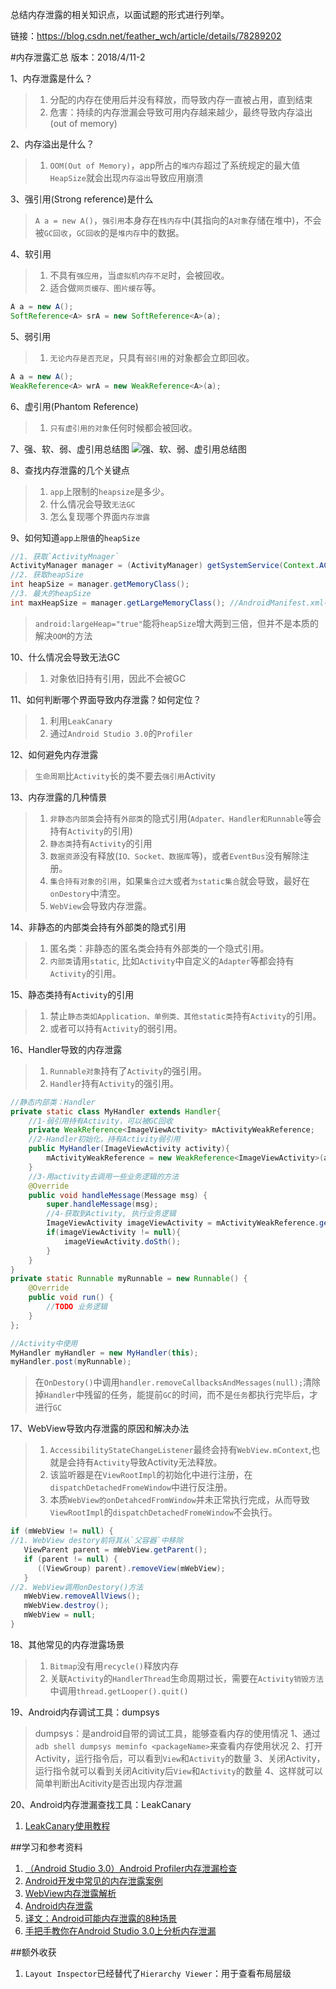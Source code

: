 总结内存泄露的相关知识点，以面试题的形式进行列举。

链接：https://blog.csdn.net/feather_wch/article/details/78289202


#内存泄露汇总
版本：2018/4/11-2

1、内存泄露是什么？
>1. 分配的内存在使用后并没有释放，而导致内存一直被占用，直到结束
>2. 危害：持续的内存泄漏会导致可用内存越来越少，最终导致内存溢出(out of memory)

2、内存溢出是什么？
>1. `OOM(Out of Memory)`，app所占的`堆内存`超过了系统规定的最大值`HeapSize`就会出现`内存溢出`导致应用崩溃

3、强引用(Strong reference)是什么
> `A a = new A()`，`强引用`本身存在`栈内存`中(其指向的`A对象`存储在堆中)，不会被`GC回收`，`GC回收`的是`堆内存`中的数据。

4、软引用
>1. 不具有`强应用`，当`虚拟机内存不足`时，会被回收。
>1. 适合做`网页缓存、图片缓存`等。
```java
A a = new A();
SoftReference<A> srA = new SoftReference<A>(a);
```

5、弱引用
>1. `无论内存是否充足`，只具有`弱引用`的对象都会立即回收。
```java
A a = new A();
WeakReference<A> wrA = new WeakReference<A>(a);
```

6、虚引用(Phantom Reference)
>1. `只有虚引用的对象`任何时候都会被回收。

7、强、软、弱、虚引用总结图
![强、软、弱、虚引用总结图](https://pic1.zhimg.com/80/65b7abe9bf2fcd249c789024d95bb67a_hd.jpg)

8、查找内存泄露的几个关键点
>1. `app`上限制的`heapsize`是多少。
>2. 什么情况会导致`无法GC`
>3. 怎么复现哪个界面`内存泄露`

9、如何知道`app上限值`的`heapSize`
```java
//1. 获取`ActivityMnager`
ActivityManager manager = (ActivityManager) getSystemService(Context.ACTIVITY_SERVICE);
//2. 获取heapSize
int heapSize = manager.getMemoryClass();
//3. 最大的heapSize
int maxHeapSize = manager.getLargeMemoryClass(); //AndroidManifest.xml中 android:largeHeap="true"
```
>`android:largeHeap="true"`能将`heapSize`增大两到三倍，但并不是本质的解决`OOM`的方法

10、什么情况会导致无法GC
>1. 对象依旧持有引用，因此不会被GC

11、如何判断哪个界面导致内存泄露？如何定位？
>1. 利用`LeakCanary`
>2. 通过`Android Studio 3.0`的`Profiler`

12、如何避免内存泄露
> `生命周期`比`Activity`长的类不要去`强引用`Activity

13、内存泄露的几种情景
>1. `非静态内部类`会持有`外部类`的隐式引用(`Adpater、Handler和Runnable`等会持有`Activity`的引用)
>2. `静态类`持有`Activity`的引用
>3. `数据资源`没有释放(`IO、Socket、数据库`等)，或者`EventBus`没有解除注册。
>4. `集合持有对象的引用`，如果`集合过大`或者`为static集合`就会导致，最好在`onDestory`中清空。
>5. `WebView`会导致内存泄露。

14、非静态的内部类会持有外部类的隐式引用
>1. 匿名类：非静态的匿名类会持有外部类的一个隐式引用。
>2. `内部类`请用`static`, 比如`Activity`中自定义的`Adapter`等都会持有`Activity`的引用。

15、静态类持有`Activity`的引用
>1. 禁止`静态类如Application、单例类、其他static类`持有`Activity`的引用。
>2. 或者可以持有`Activity`的弱引用。

16、Handler导致的内存泄露
>1. `Runnable对象`持有了`Activity`的强引用。
>2. `Handler`持有`Activity`的强引用。
```java
//静态内部类：Handler
private static class MyHandler extends Handler{
    //1-弱引用持有Activity，可以被GC回收
    private WeakReference<ImageViewActivity> mActivityWeakReference;
    //2-Handler初始化，持有Activity弱引用
    public MyHandler(ImageViewActivity activity){
        mActivityWeakReference = new WeakReference<ImageViewActivity>(activity);
    }
    //3-用activity去调用一些业务逻辑的方法
    @Override
    public void handleMessage(Message msg) {
        super.handleMessage(msg);
        //4-获取到Activity, 执行业务逻辑
        ImageViewActivity imageViewActivity = mActivityWeakReference.get();
        if(imageViewActivity != null){
            imageViewActivity.doSth();
        }
    }
}
private static Runnable myRunnable = new Runnable() {
    @Override
    public void run() {
        //TODO 业务逻辑
    }
};
```
```java
//Activity中使用
MyHandler myHandler = new MyHandler(this);
myHandler.post(myRunnable);
```
> 在`OnDestory()`中调用`handler.removeCallbacksAndMessages(null);`清除掉`Handler`中残留的任务，能提前`GC`的时间，而不是`任务`都执行完毕后，才进行`GC`

17、WebView导致内存泄露的原因和解决办法
>1. `AccessibilityStateChangeListener`最终会持有`WebView.mContext`,也就是会持有`Activity`导致Activity无法释放。
>1. 该监听器是在`ViewRootImpl`的初始化中进行注册，在`dispatchDetachedFromeWindow`中进行反注册。
>1. 本质`WebView的onDetahcedFromWindow`并未正常执行完成，从而导致`ViewRootImpl`的`dispatchDetachedFromeWindow`不会执行。
```java
if (mWebView != null) {
//1. WebView destory前将其从`父容器`中移除
   ViewParent parent = mWebView.getParent();
   if (parent != null) {
      ((ViewGroup) parent).removeView(mWebView);
   }
//2. WebView调用onDestory()方法
   mWebView.removeAllViews();
   mWebView.destroy();
   mWebView = null;
}
```

18、其他常见的内存泄露场景
>1. `Bitmap`没有用`recycle()`释放内存
>2. 关联`Activity`的`HandlerThread`生命周期过长，需要在`Activity销毁方法`中调用`thread.getLooper().quit()`

19、Android内存调试工具：dumpsys
>dumpsys：是android自带的调试工具，能够查看内存的使用情况
>1、通过`adb shell dumpsys meminfo <packageName>`来查看内存使用状况
>2、打开Activity，运行指令后，可以看到`View`和`Activity`的数量
>3、关闭Activity，运行指令就可以看到关闭Acitivity后`View`和`Activity`的数量
>4、这样就可以简单判断出Acitivity是否出现内存泄漏

20、Android内存泄漏查找工具：LeakCanary
1. [LeakCanary使用教程](https://blog.csdn.net/feather_wch/article/details/79223776)

##学习和参考资料
1. [（Android Studio 3.0）Android Profiler内存泄漏检查](https://blog.csdn.net/double2hao/article/details/78784758)
1. [Android开发中常见的内存泄露案例](https://www.cnblogs.com/shen-hua/p/7233300.html)
1. [WebView内存泄露解析](https://blog.csdn.net/u013085697/article/details/53259116)
1. [Android内存泄露](https://www.jianshu.com/p/bf159a9c391a)
1. [译文：Android可能内存泄露的8种场景](https://www.jianshu.com/p/ac00e370f83d?hmsr=toutiao.io&utm_medium=toutiao.io&utm_source=toutiao.io)
1. [手把手教你在Android Studio 3.0上分析内存泄漏](http://mp.weixin.qq.com/s/L2Btdvfhd5yesDfBVwkcug)

##额外收获
1. `Layout Inspector`已经替代了`Hierarchy Viewer`：用于查看布局层级
